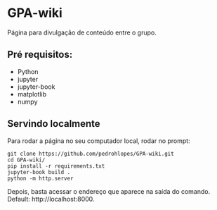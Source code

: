 # GPA-wiki
 Página para divulgação de conteúdo entre o grupo.

 ## Pré requisitos:
 
 - Python
 - jupyter
 - jupyter-book
 - matplotlib
 - numpy
 
 
 ## Servindo localmente
 Para rodar a página no seu computador local, rodar no prompt:
 ```
 git clone https://github.com/pedrohlopes/GPA-wiki.git
 cd GPA-wiki/
 pip install -r requirements.txt
 jupyter-book build .
 python -m http.server
 ```
 Depois, basta acessar o endereço que aparece na saída do comando. Default: http://localhost:8000.
